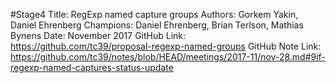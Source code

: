 #Stage4
Title: RegExp named capture groups
Authors: Gorkem Yakin, Daniel Ehrenberg
Champions: Daniel Ehrenberg, Brian Terlson, Mathias Bynens
Date: November 2017
GitHub Link: https://github.com/tc39/proposal-regexp-named-groups
GitHub Note Link: https://github.com/tc39/notes/blob/HEAD/meetings/2017-11/nov-28.md#9if-regexp-named-captures-status-update
